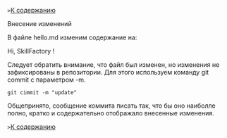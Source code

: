 `>`[К содержанию](./readme.md)

Внесение изменений

В файле hello.md изменим содержание на:

Hi, SkillFactory !

Следует обратить внимание, что файл был изменен, но изменения не зафиксированы в репозитории. Для этого используем команду git commit с параметром -m. 

```bash=
git cimmit -m "update"
```

Общепринято, сообщение коммита писать так, что бы оно наиболле полно, кратко и содержательно отображало внесенные изменения.

`>`[К содержанию](./readme.md)